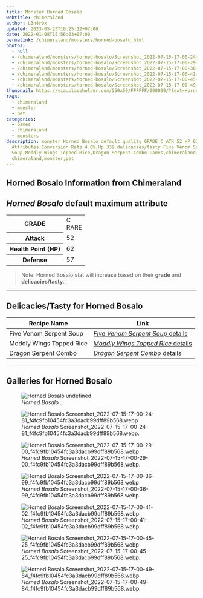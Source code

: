 ```yaml
---
title: Monster Horned Bosalo
webtitle: chimeraland
author: L3n4r0x
updated: 2023-05-25T10:25:12+07:00
date: 2022-01-08T15:56:03+07:00
permalink: /chimeraland/monsters/horned-bosalo.html
photos:
  - null
  - /chimeraland/monsters/horned-bosalo/Screenshot_2022-07-15-17-00-24-81_f4fc9fb10454fc3a3dacb99dff89b568.webp
  - /chimeraland/monsters/horned-bosalo/Screenshot_2022-07-15-17-00-29-00_f4fc9fb10454fc3a3dacb99dff89b568.webp
  - /chimeraland/monsters/horned-bosalo/Screenshot_2022-07-15-17-00-36-99_f4fc9fb10454fc3a3dacb99dff89b568.webp
  - /chimeraland/monsters/horned-bosalo/Screenshot_2022-07-15-17-00-41-02_f4fc9fb10454fc3a3dacb99dff89b568.webp
  - /chimeraland/monsters/horned-bosalo/Screenshot_2022-07-15-17-00-45-25_f4fc9fb10454fc3a3dacb99dff89b568.webp
  - /chimeraland/monsters/horned-bosalo/Screenshot_2022-07-15-17-00-49-84_f4fc9fb10454fc3a3dacb99dff89b568.webp
thumbnail: https://via.placeholder.com/550x50/FFFFFF/000000/?text=Horned Bosalo
tags:
  - chimeraland
  - monster
  - pet
categories:
  - Games
  - chimeraland
  - monsters
description: monster Horned Bosalo default quality GRADE C ATK 52 HP 62 DEF 57
  Attributes Conversion Rate 4.0%,Hp 339 delicacies/tasty Five Venom Serpent
  Soup,Moddly Wings Topped Rice,Dragon Serpent Combo Games,chimeraland,monsters
  chimeraland,monster,pet
---
```


<link
  rel="stylesheet"
  href="https://rawcdn.githack.com/dimaslanjaka/Web-Manajemen/870a349/css/bootstrap-5-3-0-alpha3-wrapper.css"
/>
<section id="bootstrap-wrapper">
  <div data-bs-theme="dark">
    <h2>Horned Bosalo Information from Chimeraland</h2>
    <h2 id="attribute"><i>Horned Bosalo</i> default maximum attribute</h2>
    <div class="row">
      <div class="col mb-2">
        <div class="card">
          <div class="card-body">
            <table>
              <tr>
                <th>GRADE</th>
                <td>C <br /><span class="text-primary">RARE</span></td>
              </tr>
              <tr>
                <th>Attack</th>
                <td>52</td>
              </tr>
              <tr>
                <th>Health Point (HP)</th>
                <td>62</td>
              </tr>
              <tr>
                <th>Defense</th>
                <td>57</td>
              </tr>
            </table>
          </div>
        </div>
      </div>
    </div>
    <blockquote class="bd-callout bd-callout-warning">
      Note: Horned Bosalo stat will increase based on their <b>grade</b> and
      <b>delicacies/tasty</b>.
    </blockquote>
    <hr />
    <h2 id="delicacies">Delicacies/Tasty for Horned Bosalo</h2>
    <div class="card">
      <div class="card-body">
        <div class="table-responsive">
          <table class="table table-striped">
            <thead>
              <tr>
                <th>Recipe Name</th>
                <th>Link</th>
              </tr>
            </thead>
            <tbody>
              <tr>
                <td>Five Venom Serpent Soup</td>
                <td>
                  <a
                    href="#"
                    class="text-primary"
                    title="Click here to view recipe Five Venom Serpent Soup details"
                    ><i>Five Venom Serpent Soup</i> details</a
                  >
                </td>
              </tr>
              <tr>
                <td>Moddly Wings Topped Rice</td>
                <td>
                  <a
                    href="#"
                    class="text-primary"
                    title="Click here to view recipe Moddly Wings Topped Rice details"
                    ><i>Moddly Wings Topped Rice</i> details</a
                  >
                </td>
              </tr>
              <tr>
                <td>Dragon Serpent Combo</td>
                <td>
                  <a
                    href="#"
                    class="text-primary"
                    title="Click here to view recipe Dragon Serpent Combo details"
                    ><i>Dragon Serpent Combo</i> details</a
                  >
                </td>
              </tr>
            </tbody>
          </table>
        </div>
      </div>
    </div>
    <hr />
    <div id="gallery">
      <h2>Galleries for Horned Bosalo</h2>
      <div class="row">
        <div class="col-lg-6 col-12">
          <figure>
            <img
              src="https://www.webmanajemen.com/undefined"
              alt="Horned Bosalo undefined"
            />
            <figcaption style="word-wrap: break-word">
              <i>Horned Bosalo</i> .
            </figcaption>
          </figure>
        </div>
        <div class="col-lg-6 col-12">
          <figure>
            <img
              src="https://www.webmanajemen.com/chimeraland/monsters/horned-bosalo/Screenshot_2022-07-15-17-00-24-81_f4fc9fb10454fc3a3dacb99dff89b568.webp"
              alt="Horned Bosalo Screenshot_2022-07-15-17-00-24-81_f4fc9fb10454fc3a3dacb99dff89b568.webp"
            />
            <figcaption style="word-wrap: break-word">
              <i>Horned Bosalo</i>
              Screenshot_2022-07-15-17-00-24-81_f4fc9fb10454fc3a3dacb99dff89b568.webp.
            </figcaption>
          </figure>
        </div>
        <div class="col-lg-6 col-12">
          <figure>
            <img
              src="https://www.webmanajemen.com/chimeraland/monsters/horned-bosalo/Screenshot_2022-07-15-17-00-29-00_f4fc9fb10454fc3a3dacb99dff89b568.webp"
              alt="Horned Bosalo Screenshot_2022-07-15-17-00-29-00_f4fc9fb10454fc3a3dacb99dff89b568.webp"
            />
            <figcaption style="word-wrap: break-word">
              <i>Horned Bosalo</i>
              Screenshot_2022-07-15-17-00-29-00_f4fc9fb10454fc3a3dacb99dff89b568.webp.
            </figcaption>
          </figure>
        </div>
        <div class="col-lg-6 col-12">
          <figure>
            <img
              src="https://www.webmanajemen.com/chimeraland/monsters/horned-bosalo/Screenshot_2022-07-15-17-00-36-99_f4fc9fb10454fc3a3dacb99dff89b568.webp"
              alt="Horned Bosalo Screenshot_2022-07-15-17-00-36-99_f4fc9fb10454fc3a3dacb99dff89b568.webp"
            />
            <figcaption style="word-wrap: break-word">
              <i>Horned Bosalo</i>
              Screenshot_2022-07-15-17-00-36-99_f4fc9fb10454fc3a3dacb99dff89b568.webp.
            </figcaption>
          </figure>
        </div>
        <div class="col-lg-6 col-12">
          <figure>
            <img
              src="https://www.webmanajemen.com/chimeraland/monsters/horned-bosalo/Screenshot_2022-07-15-17-00-41-02_f4fc9fb10454fc3a3dacb99dff89b568.webp"
              alt="Horned Bosalo Screenshot_2022-07-15-17-00-41-02_f4fc9fb10454fc3a3dacb99dff89b568.webp"
            />
            <figcaption style="word-wrap: break-word">
              <i>Horned Bosalo</i>
              Screenshot_2022-07-15-17-00-41-02_f4fc9fb10454fc3a3dacb99dff89b568.webp.
            </figcaption>
          </figure>
        </div>
        <div class="col-lg-6 col-12">
          <figure>
            <img
              src="https://www.webmanajemen.com/chimeraland/monsters/horned-bosalo/Screenshot_2022-07-15-17-00-45-25_f4fc9fb10454fc3a3dacb99dff89b568.webp"
              alt="Horned Bosalo Screenshot_2022-07-15-17-00-45-25_f4fc9fb10454fc3a3dacb99dff89b568.webp"
            />
            <figcaption style="word-wrap: break-word">
              <i>Horned Bosalo</i>
              Screenshot_2022-07-15-17-00-45-25_f4fc9fb10454fc3a3dacb99dff89b568.webp.
            </figcaption>
          </figure>
        </div>
        <div class="col-lg-6 col-12">
          <figure>
            <img
              src="https://www.webmanajemen.com/chimeraland/monsters/horned-bosalo/Screenshot_2022-07-15-17-00-49-84_f4fc9fb10454fc3a3dacb99dff89b568.webp"
              alt="Horned Bosalo Screenshot_2022-07-15-17-00-49-84_f4fc9fb10454fc3a3dacb99dff89b568.webp"
            />
            <figcaption style="word-wrap: break-word">
              <i>Horned Bosalo</i>
              Screenshot_2022-07-15-17-00-49-84_f4fc9fb10454fc3a3dacb99dff89b568.webp.
            </figcaption>
          </figure>
        </div>
      </div>
    </div>
  </div>
</section>